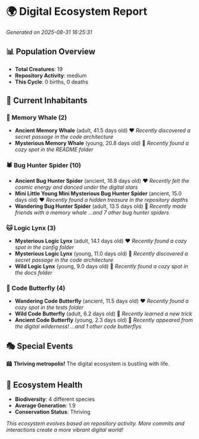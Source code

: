 # 🌍 Digital Ecosystem Report
*Generated on 2025-08-31 16:25:31*

## 📊 Population Overview
- **Total Creatures**: 19
- **Repository Activity**: medium
- **This Cycle**: 0 births, 0 deaths

## 👥 Current Inhabitants

### 🐋 Memory Whale (2)
- **Ancient Memory Whale** (adult, 41.5 days old) ❤️
  *Recently discovered a secret passage in the code architecture*
- **Mysterious Memory Whale** (young, 20.8 days old) 💚
  *Recently found a cozy spot in the README folder*

### 🕷️ Bug Hunter Spider (10)
- **Ancient Bug Hunter Spider** (ancient, 16.8 days old) ❤️
  *Recently felt the cosmic energy and danced under the digital stars*
- **Mini Little Young Mini Mysterious Bug Hunter Spider** (ancient, 15.0 days old) ❤️
  *Recently found a hidden treasure in the repository depths*
- **Wandering Bug Hunter Spider** (adult, 13.5 days old) 💛
  *Recently made friends with a memory whale*
  *...and 7 other bug hunter spiders*

### 🐱 Logic Lynx (3)
- **Mysterious Logic Lynx** (adult, 14.1 days old) ❤️
  *Recently found a cozy spot in the config folder*
- **Mysterious Logic Lynx** (young, 11.0 days old) 💚
  *Recently discovered a secret passage in the code architecture*
- **Wild Logic Lynx** (young, 9.0 days old) 💚
  *Recently found a cozy spot in the docs folder*

### 🦋 Code Butterfly (4)
- **Wandering Code Butterfly** (ancient, 11.5 days old) ❤️
  *Recently found a cozy spot in the tests folder*
- **Wild Code Butterfly** (adult, 6.2 days old) 💛
  *Recently learned a new trick*
- **Ancient Code Butterfly** (young, 2.3 days old) 💚
  *Recently appeared from the digital wilderness!*
  *...and 1 other code butterflys*

## 🎭 Special Events

🏙️ **Thriving metropolis!** The digital ecosystem is bustling with life.

## 🔬 Ecosystem Health
- **Biodiversity**: 4 different species
- **Average Generation**: 1.9
- **Conservation Status**: Thriving

*This ecosystem evolves based on repository activity. More commits and interactions create a more vibrant digital world!*